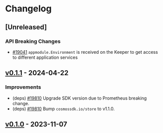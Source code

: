 <!--
Guiding Principles:

Changelogs are for humans, not machines.
There should be an entry for every single version.
The same types of changes should be grouped.
Versions and sections should be linkable.
The latest version comes first.
The release date of each version is displayed.
Mention whether you follow Semantic Versioning.

Usage:

Change log entries are to be added to the Unreleased section under the
appropriate stanza (see below). Each entry should ideally include a tag and
the Github issue reference in the following format:

* (<tag>) [#<issue-number>] Changelog message.

Types of changes (Stanzas):

"Features" for new features.
"Improvements" for changes in existing functionality.
"Deprecated" for soon-to-be removed features.
"Bug Fixes" for any bug fixes.
"API Breaking" for breaking exported APIs used by developers building on SDK.
Ref: https://keepachangelog.com/en/1.0.0/
-->

# Changelog

## [Unreleased]

### API Breaking Changes

* [#19041](https://github.com/T-ragon/cosmos-sdk/v3/pull/19041) `appmodule.Environment` is received on the Keeper to get access to different application services

## [v0.1.1](https://github.com/T-ragon/cosmos-sdk/v3/releases/tag/x/circuit/v0.1.1) - 2024-04-22

### Improvements

* (deps) [#19810](https://github.com/T-ragon/cosmos-sdk/v3/pull/19810) Upgrade SDK version due to Prometheus breaking change.
* (deps) [#19810](https://github.com/T-ragon/cosmos-sdk/v3/pull/19810) Bump `cosmossdk.io/store` to v1.1.0.

## [v0.1.0](https://github.com/T-ragon/cosmos-sdk/v3/releases/tag/x/circuit/v0.1.0) - 2023-11-07
